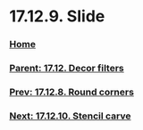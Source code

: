 # 17.12.9. Slide

### [Home](./00-home.md)
### [Parent: 17.12. Decor filters](./17-12-00-decor-filters.md)
### [Prev: 17.12.8. Round corners](./17-12-08-round-corners.md)
### [Next: 17.12.10. Stencil carve](./17-12-10-stencil-carve.md)
